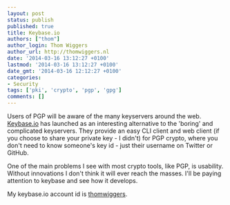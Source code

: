 ```yaml
---
layout: post
status: publish
published: true
title: Keybase.io
authors: ["thom"]
author_login: Thom Wiggers
author_url: http://thomwiggers.nl
date: '2014-03-16 13:12:27 +0100'
lastmod: '2014-03-16 13:12:27 +0100'
date_gmt: '2014-03-16 12:12:27 +0100'
categories:
- Security
tags: ['pki', 'crypto', 'pgp', 'gpg']
comments: []
---
```


<p>Users of PGP will be aware of the many keyservers around the web. <a
href="http://keybase.io" target="_blank">Keybase.io</a> has launched as an
interesting alternative to the 'boring' and complicated keyservers. They provide
an easy CLI client and web client (if you choose to share your private key
- I didn't) for PGP crypto, where you don't need to know someone's key id - just
    their username on Twitter or GitHub.</p>

<!--more-->

<p>One of the main problems I see with most crypto tools, like PGP, is usability. Without innovations I don't think it will ever reach the masses. I'll be paying attention to keybase and see how it develops.</p>
<p>My keybase.io account id is <a href="http://keybase.io/thomwiggers" target="_blank">thomwiggers</a>.</p>
